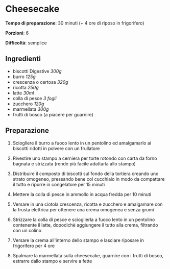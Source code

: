 # Cheesecake

**Tempo di preparazione**: 30 minuti (+ 4 ore di riposo in frigorifero)

**Porzioni**: 6

**Difficoltà**: semplice

## Ingredienti

- biscotti Digestive *300g*
- burro *125g*
- crescenza o certosa *320g*
- ricotta *250g*
- latte *30ml*
- colla di pesce *3 fogli*
- zucchero *120g*
- marmellata *300g*
- frutti di bosco (a piacere per guarnire)

## Preparazione

1. Sciogliere il burro a fuoco lento in un pentolino ed amalgamarlo ai biscotti ridotti in polvere con un frullatore

2. Rivestire uno stampo a cerniera per torte rotondo con carta da forno bagnata e strizzata (rende più facile adattarla allo stampo)

3. Distribuire il composto di biscotti sul fondo della tortiera creando uno strato omogeneo, pressando bene col cucchiaio in modo da compattare il tutto e riporre in congelatore per 15 minuti

4. Mettere la colla di pesce in ammollo in acqua fredda per 10 minuti

5. Versare in una ciotola crescenza, ricotta e zucchero e amalgamare con la frusta elettrica per ottenere una crema omogenea e senza grumi

6. Strizzare la colla di pesce e scioglierla a fuoco lento in un pentolino contenente il latte, dopodichè aggiungere il tutto alla crema, filtrando con un colino

7. Versare la crema all'interno dello stampo e lasciare riposare in frigorifero per 4 ore

8. Spalmare la marmellata sulla cheesecake, guarnire con i frutti di bosco, estrarre dallo stampo e servire a fette

